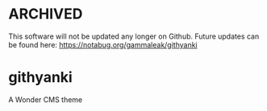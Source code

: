 # ARCHIVED
This software will not be updated any longer on Github.
Future updates can be found here:
https://notabug.org/gammaleak/githyanki

# githyanki
A Wonder CMS theme
